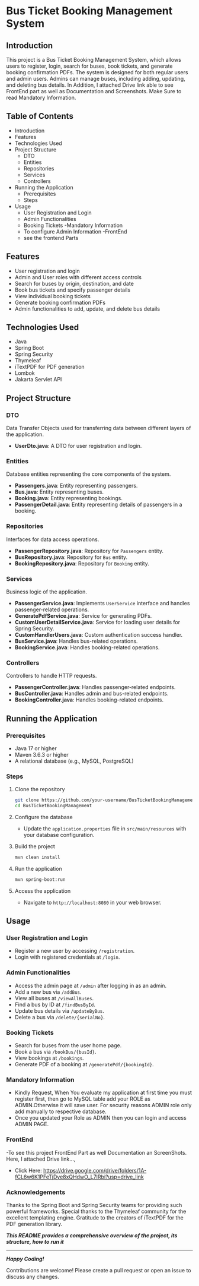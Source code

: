 # Bus Ticket Booking Management System

## Introduction

This project is a Bus Ticket Booking Management System, which allows users to register, login, search for buses, book tickets, and generate booking confirmation PDFs. 
The system is designed for both regular users and admin users. Admins can manage buses, including adding, updating, and deleting bus details. In Addition, I attached Drive link able to see 
FrontEnd part as well as Documentation and Screenshots. Make Sure to read Mandatory Information.

## Table of Contents

- Introduction
- Features
- Technologies Used
- Project Structure
  - DTO
  - Entities
  - Repositories
  - Services
  - Controllers
- Running the Application
  - Prerequisites
  - Steps
- Usage
  - User Registration and Login
  - Admin Functionalities
  - Booking Tickets
-Mandatory Information
  - To configure Admin Information
-FrontEnd
  - see the frontend Parts


## Features

- User registration and login
- Admin and User roles with different access controls
- Search for buses by origin, destination, and date
- Book bus tickets and specify passenger details
- View individual booking tickets
- Generate booking confirmation PDFs
- Admin functionalities to add, update, and delete bus details

## Technologies Used

- Java
- Spring Boot
- Spring Security
- Thymeleaf
- iTextPDF for PDF generation
- Lombok
- Jakarta Servlet API

## Project Structure

### DTO

Data Transfer Objects used for transferring data between different layers of the application.

- **UserDto.java**: A DTO for user registration and login.

### Entities

Database entities representing the core components of the system.

- **Passengers.java**: Entity representing passengers.
- **Bus.java**: Entity representing buses.
- **Booking.java**: Entity representing bookings.
- **PassengerDetail.java**: Entity representing details of passengers in a booking.

### Repositories

Interfaces for data access operations.

- **PassengerRepository.java**: Repository for `Passengers` entity.
- **BusRepository.java**: Repository for `Bus` entity.
- **BookingRepository.java**: Repository for `Booking` entity.

### Services

Business logic of the application.

- **PassengerService.java**: Implements `UserService` interface and handles passenger-related operations.
- **GeneratePdfService.java**: Service for generating PDFs.
- **CustomUserDetailService.java**: Service for loading user details for Spring Security.
- **CustomHandlerUsers.java**: Custom authentication success handler.
- **BusService.java**: Handles bus-related operations.
- **BookingService.java**: Handles booking-related operations.

### Controllers

Controllers to handle HTTP requests.

- **PassengerController.java**: Handles passenger-related endpoints.
- **BusController.java**: Handles admin and bus-related endpoints.
- **BookingController.java**: Handles booking-related endpoints.

## Running the Application

### Prerequisites

- Java 17 or higher
- Maven 3.6.3 or higher
- A relational database (e.g., MySQL, PostgreSQL)

### Steps

1. Clone the repository
    ```sh
    git clone https://github.com/your-username/BusTicketBookingManagement.git
    cd BusTicketBookingManagement
    ```

2. Configure the database
    - Update the `application.properties` file in `src/main/resources` with your database configuration.

3. Build the project
    ```sh
    mvn clean install
    ```

4. Run the application
    ```sh
    mvn spring-boot:run
    ```

5. Access the application
    - Navigate to `http://localhost:8080` in your web browser.

## Usage

### User Registration and Login

- Register a new user by accessing `/registration`.
- Login with registered credentials at `/login`.

### Admin Functionalities

- Access the admin page at `/admin` after logging in as an admin.
- Add a new bus via `/addBus`.
- View all buses at `/viewAllBuses`.
- Find a bus by ID at `/findBusById`.
- Update bus details via `/updateByBus`.
- Delete a bus via `/delete/{serialNo}`.

### Booking Tickets

- Search for buses from the user home page.
- Book a bus via `/bookBus/{busId}`.
- View bookings at `/bookings`.
- Generate PDF of a booking at `/generatePdf/{bookingId}`.

### Mandatory Information

- Kindly Request, When You evaluate my application at first time you must register first, then go to MySQL table add your ROLE as ADMIN.Otherwise it will save user. For security reasons 
  ADMIN role only add manually to respective database.
- Once you updated your Role as ADMIN then you can login and access ADMIN PAGE.

### FrontEnd

-To see this project FrontEnd Part as well Documentation an ScreenShots. Here, I attached Drive link...,
- Click Here: https://drive.google.com/drive/folders/1A-fCL6w6K1PFeTjDye8xQHdwO_L7IRbi?usp=drive_link

###  Acknowledgements
Thanks to the Spring Boot and Spring Security teams for providing such powerful frameworks.
Special thanks to the Thymeleaf community for the excellent templating engine.
Gratitude to the creators of iTextPDF for the PDF generation library.


***This README provides a comprehensive overview of the project, its structure, how to run it***

---
***Happy Coding!***

  

















Contributions are welcome! Please create a pull request or open an issue to discuss any changes.

